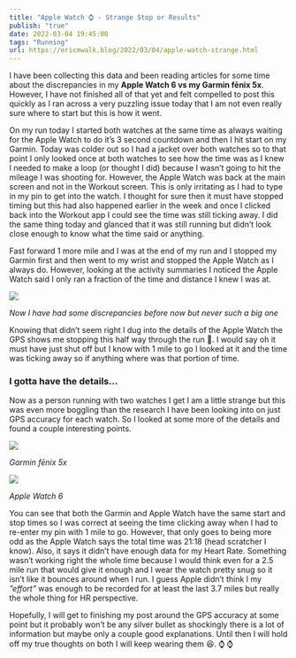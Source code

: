 ```yaml
---
title: "Apple Watch ⌚️ - Strange Stop or Results"
publish: "true"
date: 2022-03-04 19:45:00
tags: "Running"
url: https://ericmwalk.blog/2022/03/04/apple-watch-strange.html
---
```


I have been collecting this data and been reading articles for some time about the discrepancies in my **Apple Watch 6 vs my Garmin fēnix 5x**. However, I have not finished all of that yet and felt compelled to post this quickly as I ran across a very puzzling issue today that I am not even really sure where to start but this is how it went.

On my run today I started both watches at the same time as always waiting for the Apple Watch to do it’s 3 second countdown and then I hit start on my Garmin. Today was colder out so I had a jacket over both watches so to that point I only looked once at both watches to see how the time was as I knew I needed to make a loop (or thought I did) because I wasn’t going to hit the mileage I was shooting for. However, the Apple Watch was back at the main screen and not in the Workout screen. This is only irritating as I had to type in my pin to get into the watch. I thought for sure then it must have stopped timing but this had also happened earlier in the week and once I clicked back into the Workout app I could see the time was still ticking away. I did the same thing today and glanced that it was still running but didn’t look close enough to know what the time said or anything.

Fast forward 1 more mile and I was at the end of my run and I stopped my Garmin first and then went to my wrist and stopped the Apple Watch as I always do. However, looking at the activity summaries I noticed the Apple Watch said I only ran a fraction of the time and distance I knew I was at.

![](https://ericmwalk.blog/uploads/2022/ea3d6c2048.jpg)

*Now I have had some discrepancies before now but never such a big one*

Knowing that didn’t seem right I dug into the details of the Apple Watch the GPS shows me stopping this half way through the run 🤔. I would say oh it must have just shut off but I know with 1 mile to go I looked at it and the time was ticking away so if anything where was that portion of time.

### I gotta have the details...
Now as a person running with two watches I get I am a little strange but this was even more boggling than the research I have been looking into on just GPS accuracy for each watch. So I looked at some more of the details and found a couple interesting points.

![](https://ericmwalk.blog/uploads/2022/536c970837.jpg)

*Garmin fēnix 5x*

![](https://ericmwalk.blog/uploads/2022/0a42211841.jpg)

*Apple Watch 6*

You can see that both the Garmin and Apple Watch have the same start and stop times so I was correct at seeing the time clicking away when I had to re-enter my pin with 1 mile to go. However, that only goes to being more odd as the Apple Watch says the total time was 21:18 (head scratcher I know). Also, it says it didn’t have enough data for my Heart Rate. Something wasn’t working right the whole time because I would think even for a 2.5 mile run that would give it enough and I wear the watch pretty snug so it isn’t like it bounces around when I run. I guess Apple didn’t think I my *”effort”* was enough to be recorded for at least the last 3.7 miles but really the whole thing for HR perspective.

Hopefully, I will get to finishing my post around the GPS accuracy at some point but it probably won’t be any silver bullet as shockingly there is a lot of information but maybe only a couple good explanations. Until then I will hold off my true thoughts on both I will keep wearing them 😆. ⌚️ ⌚️